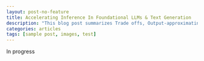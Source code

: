 ```yaml
---
layout: post-no-feature
title: Accelerating Inference In Foundational LLMs & Text Generation
description: "This blog post summarizes Trade offs, Output-approximating methods and Output-preserving methods while accelerating inference in LLMs"
categories: articles
tags: [sample post, images, test]
---
```



In progress
